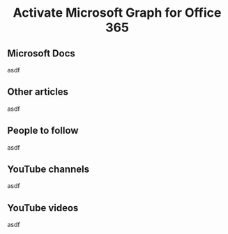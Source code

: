 <div align="center"><h1>Activate Microsoft Graph for Office 365</h1></div>

<h2>Microsoft Docs</h2>
asdf

<h2>Other articles</h2>
asdf

<h2>People to follow</h2>
asdf

<h2>YouTube channels</h2>
asdf

<h2>YouTube videos</h2>
asdf